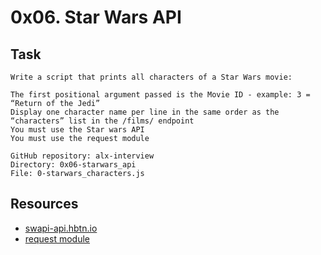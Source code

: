 # 0x06. Star Wars API

## Task

    Write a script that prints all characters of a Star Wars movie:

    The first positional argument passed is the Movie ID - example: 3 = “Return of the Jedi”
    Display one character name per line in the same order as the “characters” list in the /films/ endpoint
    You must use the Star wars API
    You must use the request module

    GitHub repository: alx-interview
    Directory: 0x06-starwars_api
    File: 0-starwars_characters.js

## Resources

- [swapi-api.hbtn.io](https://swapi-api.hbtn.io/)
- [request module](https://github.com/request/request)
